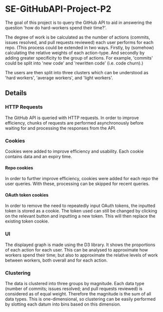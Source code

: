 # SE-GitHubAPI-Project-P2

The goal of this project is to query the GitHub API to aid in answering the question 'how do hard-workers spend their time?'.

The degree of work is be calculated as the number of actions (commits, issues resolved, and pull requests reviewed) each user performs for each repo.
(This process could be extended in two ways. Firstly, by (somehow) calculating the relative weights of each action-type. And secondly by adding greater specificity to the group of actions. For example, 'commits' could be split into 'new code' and 'rewritten code' (i.e. code churn).)

The users are then split into three clusters which can be understood as 'hard workers', 'average workers', and 'light workers'.

## Details

### HTTP Requests

The GitHub API is queried with HTTP requests. In order to improve efficiency, chunks of requests are performed asynchronously before waiting for and processing the responses from the API.

### Cookies

Cookies were added to improve efficiency and usability. Each cookie contains data and an expiry time.

#### Repo cookies

In order to further improve efficiency, cookies were added for each repo the user queries. With these, processing can be skipped for recent queries.

#### OAuth token cookies

In order to remove the need to repeatedly input OAuth tokens, the inputted token is stored as a cookie. The token used can still be changed by clicking on the relevant button and inputting a new token. This will then replace the existing token cookie.

### UI

The displayed graph is made using the D3 library. It shows the proportions of each action for each user. This can be analysed to approximate how workers spend their time; but also to approximate the relative levels of work between workers, both overall and for each action.  

### Clustering

The data is clustered into three groups by magnitude. Each data type (number of commits; issues resolved; and pull requests reviewed) is considered as of equal weight. Therefore the magnitude is the sum of all data types. This is one-dimensional, so clustering can be easily performed by slotting each datum into bins based on this dimension.